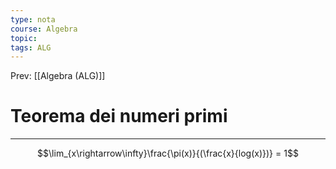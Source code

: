 ```yaml
---
type: nota
course: Algebra
topic: 
tags: ALG
---
```


Prev: [[Algebra (ALG)]]

# Teorema dei numeri primi
---
$$\lim_{x\rightarrow\infty}\frac{\pi(x)}{(\frac{x}{log(x)})} = 1$$